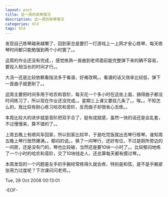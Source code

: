 ```yaml
---
layout: post
title: 这一周的练琴情况
description: 这一周的练琴情况
categories: Old
tags: Old
---
```

发现自己练琴越来越懒了，回到家总是要打一打游戏上一上网才安心练琴，每天练琴时间都只能勉强到两个小时罢了。。  
  
这周的作业还没有完成，，感觉练熟一首曲到老师面前能完整弹下来的确不容易，要投入相当长的时间才行。。  
  
大汤一还是比较依赖看指法多于看谱，好难改啊。。看谱的话又效率比较低，弹下一首曲子就更耐了。。  
  
这周主要把时间多用于哈农和音阶，每天花一个多小时在这些上面，搞得曲子都没时间练习了，所以现在作业还没完成。。星期三上课又要挂几条了。。唉。。不知怎么的，我比较有耐心练习哈农和音阶，反而曲子却很省心去练。。  
  
本周比较大的进步就是音阶把双手合了，挺有成就感，虽然一快的话还是会乱套，不过慢慢来，算不错的了。。  
  
上周五晚上有顺风车回家，所以到家比较早，于是吃完饭就出去琴行练琴。谁知周五晚上琴行居然爆满。。郁闷的说。。换了一间琴行，还好有位，不过是厕所旁边的一间房，还是没有门的，琴也比较破，当然还是要10块一小时了。。比较郁闷地练了一个小时的哈农和音阶，交了10块钱走人，还总算每天都有摸过琴。。  
  
本周发现的一个问题是左手的手腕经常练得久就会疼，特别是和弦，是不是手腕紧张用力过度呢？下次课问问老师。。

Tue, 28 Oct 2008 00:13:01

-EOF-